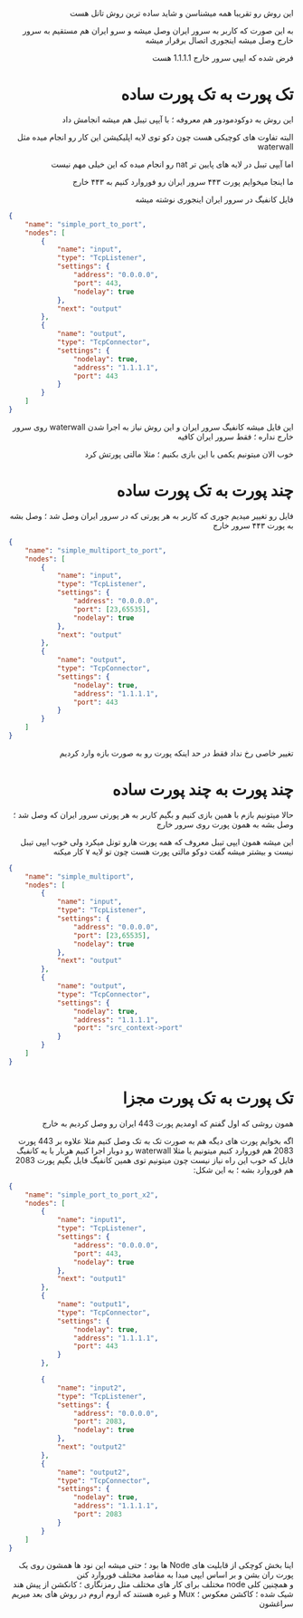 <div dir="rtl">

این روش رو تقریبا همه میشناسن و شاید ساده ترین روش تانل هست 

به این صورت که کاربر به سرور ایران وصل میشه و سرو ایران هم مستقیم به سرور خارج وصل میشه اینجوری اتصال برقرار میشه

فرض شده که ایپی سرور خارج 1.1.1.1 هست

# تک پورت به تک پورت ساده

این روش به دوکودمودور هم معروفه ؛ با آیپی تیبل هم میشه انجامش داد

 البته تفاوت های کوچیکی هست چون دکو توی لایه اپلیکیشن این کار رو انجام میده مثل waterwall

اما آیپی تیبل در لایه های پایین تر nat رو انجام میده
که این خیلی مهم نیست

ما اینجا میخوایم پورت ۴۴۳ سرور ایران رو فوروارد کنیم به ۴۴۳ خارج

فایل کانفیگ در سرور ایران اینجوری نوشته میشه
</div>

```json
{
    "name": "simple_port_to_port",
    "nodes": [
        {
            "name": "input",
            "type": "TcpListener",
            "settings": {
                "address": "0.0.0.0",
                "port": 443,
                "nodelay": true
            },
            "next": "output"
        },
        {
            "name": "output",
            "type": "TcpConnector",
            "settings": {
                "nodelay": true,
                "address": "1.1.1.1",
                "port": 443
            }
        }
    ]
}

```

<div dir="rtl">

این فایل میشه کانفیگ سرور ایران و این روش نیاز به اجرا شدن waterwall روی سرور خارج نداره ؛ فقط سرور ایران کافیه

خوب الان میتونیم یکمی با این بازی بکنیم ؛ مثلا مالتی پورتش کرد

# چند پورت به تک پورت ساده

فایل رو تغییر میدیم جوری که کاربر به هر پورتی که در سرور ایران وصل شد ؛ وصل بشه به پورت ۴۴۳ سرور خارج

</div>

```json
{
    "name": "simple_multiport_to_port",
    "nodes": [
        {
            "name": "input",
            "type": "TcpListener",
            "settings": {
                "address": "0.0.0.0",
                "port": [23,65535],
                "nodelay": true
            },
            "next": "output"
        },
        {
            "name": "output",
            "type": "TcpConnector",
            "settings": {
                "nodelay": true,
                "address": "1.1.1.1",
                "port": 443
            }
        }
    ]
}

```

<div dir="rtl">

تغییر خاصی رخ نداد فقط در حد اینکه پورت رو به صورت بازه وارد کردیم


# چند پورت به چند پورت ساده

حالا میتونیم بازم با همین بازی کنیم و بگیم کاربر به هر پورتی سرور ایران که وصل شد ؛ وصل بشه به همون پورت روی سرور خارج

 این میشه همون ایپی تیبل معروف که همه پورت هارو تونل میکرد ولی خوب ایپی تیبل نیست و بیشتر میشه گفت دوکو مالتی پورت هست چون تو لایه ۷ کار میکنه

</div>

```json
{
    "name": "simple_multiport",
    "nodes": [
        {
            "name": "input",
            "type": "TcpListener",
            "settings": {
                "address": "0.0.0.0",
                "port": [23,65535],
                "nodelay": true
            },
            "next": "output"
        },
        {
            "name": "output",
            "type": "TcpConnector",
            "settings": {
                "nodelay": true,
                "address": "1.1.1.1",
                "port": "src_context->port"
            }
        }
    ]
}
```
<div dir="rtl">


# تک پورت به تک پورت مجزا

همون روشی که اول گفتم که اومدیم پورت 443 ایران رو وصل کردیم به خارج

اگه بخوایم پورت های دیگه هم به صورت تک به تک وصل کنیم مثلا علاوه بر 443 پورت 2083 هم فوروارد کنیم
میتونیم یا مثلا waterwall رو دوبار اجرا کنیم هربار با یه کانفیگ فایل که خوب این راه نیاز نیست چون 
میتونیم توی همین کانفیگ فایل بگیم پورت 2083 هم فوروارد بشه ؛ به این شکل:

</div>

```json
{
    "name": "simple_port_to_port_x2",
    "nodes": [
        {
            "name": "input1",
            "type": "TcpListener",
            "settings": {
                "address": "0.0.0.0",
                "port": 443,
                "nodelay": true
            },
            "next": "output1"
        },
        {
            "name": "output1",
            "type": "TcpConnector",
            "settings": {
                "nodelay": true,
                "address": "1.1.1.1",
                "port": 443
            }
        },

        {
            "name": "input2",
            "type": "TcpListener",
            "settings": {
                "address": "0.0.0.0",
                "port": 2083,
                "nodelay": true
            },
            "next": "output2"
        },
        {
            "name": "output2",
            "type": "TcpConnector",
            "settings": {
                "nodelay": true,
                "address": "1.1.1.1",
                "port": 2083
            }
        }
    ]
}

```

<div dir="rtl">




اینا بخش کوچکی از قابلیت های Node ها بود ؛ حتی میشه این نود ها همشون روی یک پورت ران بشن و بر اساس ایپی مبدا به مقاصد مختلف فوروارد کنن  
و همچنین کلی node مختلف برای کار های مختلف مثل رمزنگاری ؛ کانکشن از پیش هند شیک شده ؛ کاکشن معکوس ؛ Mux و غیره هستند که اروم اروم در روش های بعد میریم سراغشون


</div>